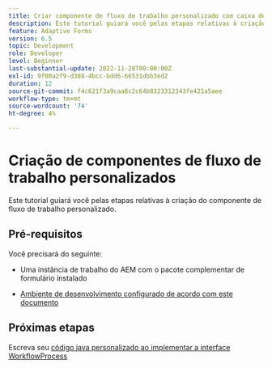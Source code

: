 ```yaml
---
title: Criar componente de fluxo de trabalho personalizado com caixa de diálogo
description: Este tutorial guiará você pelas etapas relativas à criação do componente de fluxo de trabalho personalizado.
feature: Adaptive Forms
version: 6.5
topic: Development
role: Developer
level: Beginner
last-substantial-update: 2022-11-28T00:00:00Z
exl-id: 9f00a2f9-d388-4bcc-bdd6-66531dbb3ed2
duration: 12
source-git-commit: f4c621f3a9caa8c2c64b8323312343fe421a5aee
workflow-type: tm+mt
source-wordcount: '74'
ht-degree: 4%

---
```


# Criação de componentes de fluxo de trabalho personalizados

Este tutorial guiará você pelas etapas relativas à criação do componente de fluxo de trabalho personalizado.

## Pré-requisitos

Você precisará do seguinte:

* Uma instância de trabalho do AEM com o pacote complementar de formulário instalado

* [Ambiente de desenvolvimento configurado de acordo com este documento](https://experienceleague.adobe.com/docs/experience-manager-learn/forms/creating-your-first-osgi-bundle/create-your-first-osgi-bundle.html)

## Próximas etapas

Escreva seu [código java personalizado ao implementar a interface WorkflowProcess](./custom-process-step-aem-workflow.md)
